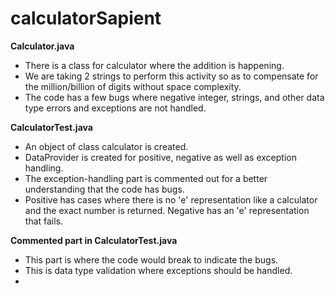 # calculatorSapient
**Calculator.java**
- There is a class for calculator where the addition is happening.
- We are taking 2 strings to perform this activity so as to compensate for the million/billion of digits without space complexity.
- The code has a few bugs where negative integer, strings, and other data type errors and exceptions are not handled.

**CalculatorTest.java**
- An object of class calculator is created.
- DataProvider is created for positive, negative as well as exception handling.
- The exception-handling part is commented out for a better understanding that the code has bugs.
- Positive has cases where there is no 'e' representation like a calculator and the exact number is returned. Negative has an 'e' representation that fails.

**Commented part in CalculatorTest.java**
- This part is where the code would break to indicate the bugs.
- This is data type validation where exceptions should be handled.
- 

